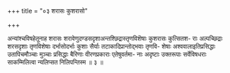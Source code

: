 +++
title = "०३ शरासः कुशरासो"

+++

अन्यांश्चविषहेतूनाह शरासः शरावेणुदण्डसदृशाअन्तश्छिद्रास्तृणविशॆषाः कुशरासः कुत्सितश- राः अल्पच्छिद्राः शरसदृशाः तृणविशेषाः दर्भासोदर्भाः कुशाः सैर्याः तटाकादिप्रान्तोद्भवाः तृणवि- शेषाः अश्ववालाइतिप्रसिद्धाः उतापिचमौञ्चाः मुञ्चाः प्रसिद्धाः बैरिणाः वीरणप्रकाराः एतेषुवर्तमा- नाः अदृष्टाः उक्तरूपाः सर्वेविषधराः साकम्मिलित्वा न्यलिप्सत निलिपन्तिस्म ॥ ३ ॥
